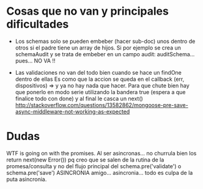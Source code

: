 # Cosas que no van y principales dificultades

* Los schemas solo se pueden embeber (hacer sub-doc) unos dentro de otros si el
padre tiene un array de hijos. Si por ejemplo se crea un schemaAudit y se trata
de embeber en un campo audit: auditSchema... pues... NO VA !!

* Las validaciones no van del todo bien cuando se hace un findOne dentro de ellas
Es como que la accion se queda en el callback (err, dispositivos) => y ya no hay
nada que hacer. Para que chute bien hay que ponerlo en modo serie utilizando la
bandera true (espera a que finalice todo con done) y al final le casca un next()
http://stackoverflow.com/questions/13582862/mongoose-pre-save-async-middleware-not-working-as-expected

# Dudas

WTF is going on with the promises. Al ser asincronas... no churrula bien los return next(new Error())
pq creo que se salen de la rutina de la promesa/consulta y no del flujo principal del schema.pre('validate')
o schema.pre('save')
ASINCRONIA amigo... asincronia... todo es culpa de la puta asincronia.